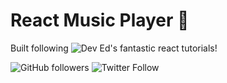 # React Music Player :musical_note:

Built following ![Dev Ed's](https://twitter.com/developedbyed) fantastic react tutorials!


![GitHub followers](https://img.shields.io/github/followers/alexleybourne?style=flat&logo=github) ![Twitter Follow](https://img.shields.io/twitter/follow/AlexLeybourne?&style=flat&logo=twitter&logoColor=white)
